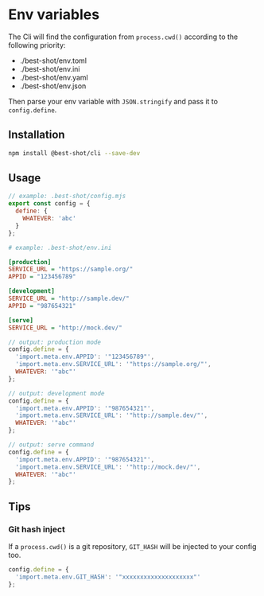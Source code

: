 # Env variables

The Cli will find the configuration from `process.cwd()` according to the following priority:

- ./best-shot/env.toml
- ./best-shot/env.ini
- ./best-shot/env.yaml
- ./best-shot/env.json

Then parse your env variable with `JSON.stringify` and pass it to `config.define`.

## Installation

```bash
npm install @best-shot/cli --save-dev
```

## Usage

```mjs
// example: .best-shot/config.mjs
export const config = {
  define: {
    WHATEVER: 'abc'
  }
};
```

```ini
# example: .best-shot/env.ini

[production]
SERVICE_URL = "https://sample.org/"
APPID = "123456789"

[development]
SERVICE_URL = "http://sample.dev/"
APPID = "987654321"

[serve]
SERVICE_URL = "http://mock.dev/"
```

```mjs
// output: production mode
config.define = {
  'import.meta.env.APPID': '"123456789"',
  'import.meta.env.SERVICE_URL': '"https://sample.org/"',
  WHATEVER: '"abc"'
};

// output: development mode
config.define = {
  'import.meta.env.APPID': '"987654321"',
  'import.meta.env.SERVICE_URL': '"http://sample.dev/"',
  WHATEVER: '"abc"'
};

// output: serve command
config.define = {
  'import.meta.env.APPID': '"987654321"',
  'import.meta.env.SERVICE_URL': '"http://mock.dev/"',
  WHATEVER: '"abc"'
};
```

## Tips

### Git hash inject

If a `process.cwd()` is a git repository, `GIT_HASH` will be injected to your config too.

```mjs
config.define = {
  'import.meta.env.GIT_HASH': '"xxxxxxxxxxxxxxxxxxxx"'
};
```
